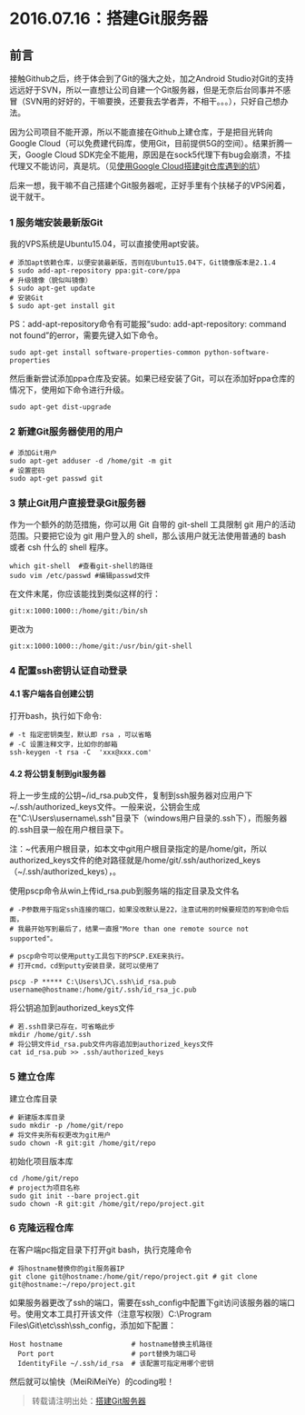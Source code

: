 # 2016.07.16：搭建Git服务器

## 前言

接触Github之后，终于体会到了Git的强大之处，加之Android Studio对Git的支持远远好于SVN，所以一直想让公司自建一个Git服务器，但是无奈后台同事并不感冒（SVN用的好好的，干嘛要换，还要我去学者弄，不相干。。。），只好自己想办法。

因为公司项目不能开源，所以不能直接在Github上建仓库，于是把目光转向Google Cloud（可以免费建代码库，使用Git，目前提供5G的空间）。结果折腾一天，Google Cloud SDK完全不能用，原因是在sock5代理下有bug会崩溃，不挂代理又不能访问，真是坑。（见[使用Google Cloud搭建git仓库遇到的坑]()）

后来一想，我干嘛不自己搭建个Git服务器呢，正好手里有个扶梯子的VPS闲着，说干就干。

### 1 服务端安装最新版Git

我的VPS系统是Ubuntu15.04，可以直接使用apt安装。

```
# 添加apt依赖仓库，以便安装最新版，否则在Ubuntu15.04下，Git镜像版本是2.1.4
$ sudo add-apt-repository ppa:git-core/ppa
# 升级镜像（貌似叫镜像）
$ sudo apt-get update
# 安装Git
$ sudo apt-get install git
```

PS：add-apt-repository命令有可能报“sudo: add-apt-repository: command not found”的error，需要先键入如下命令。

```
sudo apt-get install software-properties-common python-software-properties
```

然后重新尝试添加ppa仓库及安装。如果已经安装了Git，可以在添加好ppa仓库的情况下，使用如下命令进行升级。

```
sudo apt-get dist-upgrade
```

### 2 新建Git服务器使用的用户

```
# 添加Git用户
sudo apt-get adduser -d /home/git -m git
# 设置密码
sudo apt-get passwd git
```

### 3 禁止Git用户直接登录Git服务器

作为一个额外的防范措施，你可以用 Git 自带的 git-shell 工具限制 git 用户的活动范围。只要把它设为 git 用户登入的 shell，那么该用户就无法使用普通的 bash 或者 csh 什么的 shell 程序。
```
which git-shell  #查看git-shell的路径
sudo vim /etc/passwd #编辑passwd文件
```
在文件末尾，你应该能找到类似这样的行：
```
git:x:1000:1000::/home/git:/bin/sh
```
更改为
```
git:x:1000:1000::/home/git:/usr/bin/git-shell
```

### 4 配置ssh密钥认证自动登录

#### 4.1 客户端各自创建公钥

打开bash，执行如下命令:
```
# -t 指定密钥类型，默认即 rsa ，可以省略
# -C 设置注释文字，比如你的邮箱
ssh-keygen -t rsa -C  'xxx@xxx.com'
```

#### 4.2 将公钥复制到git服务器

将上一步生成的公钥~/id_rsa.pub文件，复制到ssh服务器对应用户下~/.ssh/authorized_keys文件。一般来说，公钥会生成在"C:\Users\username\\.ssh"目录下（windows用户目录的.ssh下），而服务器的.ssh目录一般在用户根目录下。

注：~代表用户根目录，如本文中git用户根目录指定的是/home/git，所以authorized_keys文件的绝对路径就是/home/git/.ssh/authorized_keys（~/.ssh/authorized_keys），。

使用pscp命令从win上传id_rsa.pub到服务端的指定目录及文件名
```
# -P参数用于指定ssh连接的端口，如果没改默认是22，注意试用的时候要规范的写到命令后面，
# 我最开始写到最后了，结果一直报"More than one remote source not supported"。

# pscp命令可以使用putty工具包下的PSCP.EXE来执行。
# 打开cmd，cd到putty安装目录，就可以使用了

pscp -P ***** C:\Users\JC\.ssh\id_rsa.pub username@hostname:/home/git/.ssh/id_rsa_jc.pub
```

将公钥追加到authorized_keys文件

```
# 若.ssh目录已存在，可省略此步
mkdir /home/git/.ssh
# 将公钥文件id_rsa.pub文件内容追加到authorized_keys文件
cat id_rsa.pub >> .ssh/authorized_keys
```

### 5 建立仓库

建立仓库目录

```
# 新建版本库目录
sudo mkdir -p /home/git/repo
# 将文件夹所有权更改为git用户
sudo chown -R git:git /home/git/repo
```

初始化项目版本库

```
cd /home/git/repo
# project为项目名称
sudo git init --bare project.git
sudo chown -R git:git /home/git/repo/project.git
```

### 6 克隆远程仓库

在客户端pc指定目录下打开git bash，执行克隆命令

```
# 将hostname替换你的git服务器IP
git clone git@hostname:/home/git/repo/project.git # git clone git@hostname:~/repo/project.git
```

如果服务器更改了ssh的端口，需要在ssh_config中配置下git访问该服务器的端口号。使用文本工具打开该文件（注意写权限）C:\Program Files\Git\etc\ssh\ssh_config，添加如下配置：

```
Host hostname                 # hostname替换主机路径
  Port port                   # port替换为端口号
  IdentityFile ~/.ssh/id_rsa  # 该配置可指定用哪个密钥
```

然后就可以愉快（MeiRiMeiYe）的coding啦！

> 转载请注明出处：[搭建Git服务器](https://github.com/LandChanning/DevNote/blob/master/2016.07.16%EF%BC%9A%E6%90%AD%E5%BB%BAGit%E6%9C%8D%E5%8A%A1%E5%99%A8.md)
